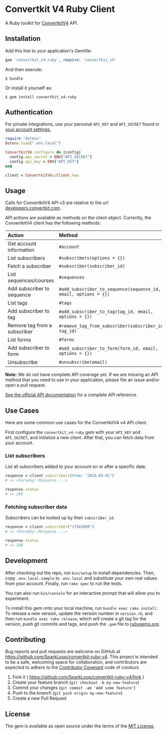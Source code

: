 # Convertkit V4 Ruby Client

A Ruby toolkit for [ConvertkitV4](https://convertkit.com/) API.

## Installation

Add this line to your application's Gemfile:

```ruby
gem 'convertkit_v4-ruby', require: 'convertkit_v4'
```

And then execute:

    $ bundle

Or install it yourself as:

    $ gem install convertkit_v4-ruby

## Authentication

For private integrations, use your personal ``API_KEY`` and ``API_SECRET`` found in [your account settings.](https://app.ConvertkitV4.com/account/edit)

```ruby
require "dotenv"
Dotenv.load(".env.local")

ConvertkitV4.configure do |config|
  config.api_secret = ENV["API_SECRET"]
  config.api_key = ENV["API_KEY"]
end

client = ConvertkitV4::Client.new
```

## Usage

Calls for ConvertkitV4 API v3 are relative to the url [developers.convertkit.com](developers.convertkit.com).

API actions are available as methods on the client object. Currently, the ConvertkitV4 client has the following methods:


| Action                       | Method                                                          |
|:-----------------------------|:----------------------------------------------------------------|
| Get account information      | `#account`                                                      |
| List subscribers             | `#subscribers(options = {})`                                    |
| Fetch a subscriber           | `#subscriber(subscriber_id)`                                    |
| List sequences/courses       | `#sequences`                                                    |
| Add subscriber to sequence   | `#add_subscriber_to_sequence(sequence_id, email, options = {})` |
| List tags                    | `#tags`                                                         |
| Add subscriber to tag        | `#add_subscriber_to_tag(tag_id, email, options = {})`           |
| Remove tag from a subscriber | `#remove_tag_from_subscriber(subscriber_id, tag_id)`            |
| List forms                   | `#forms`                                                        |
| Add subscriber to form       | `#add_subscriber_to_form(form_id, email, options = {})`         |
| Unsubscribe                  | `#unsubscribe(email)`                                           |

**Note:** We do not have complete API coverage yet. If we are missing an API method that you need to use in your application, please file an issue and/or open a pull request. 

[See the official API documentation](https://developers.convertkit.com/v4.html) for a complete API reference.

## Use Cases

Here are some common use cases for the ConvertkitV4 v4 API client.

First configure the ``convertkit_v4-ruby`` gem with your ``API_KEY`` and ``API_SECRET``, and initialize a new client. After that, you can fetch data from your account.

### List subscribers

List all subscribers added to your account on or after a specific date.

```ruby
response = client.subscribers(from: "2016-03-01")
# => <Faraday::Response ...>

response.status
# => 200
```

### Fetching subscriber data

Subscribers can be looked up by their ``subscriber_id``.

```ruby
response = client.subscriber("17682009")
# => <Faraday::Response ...>

response.status
# => 200
```

## Development

After checking out the repo, run `bin/setup` to install dependencies. Then, copy `.env.local.sample` to `.env.local` and substitute your own real values from your account. Finally, run `rake spec` to run the tests.

You can also run `bin/console` for an interactive prompt that will allow you to experiment.

To install this gem onto your local machine, run `bundle exec rake install`. To release a new version, update the version number in `version.rb`, and then run `bundle exec rake release`, which will create a git tag for the version, push git commits and tags, and push the `.gem` file to [rubygems.org](https://rubygems.org).

## Contributing

Bug reports and pull requests are welcome on GitHub at https://github.com/SparkLoop/convertkit-ruby-v4. This project is intended to be a safe, welcoming space for collaboration, and contributors are expected to adhere to the [Contributor Covenant](http://contributor-covenant.org) code of conduct.

1. Fork it ( https://github.com/SparkLoop/convertkit-ruby-v4/fork )
2. Create your feature branch (`git checkout -b my-new-feature`)
3. Commit your changes (`git commit -am 'Add some feature'`)
4. Push to the branch (`git push origin my-new-feature`)
5. Create a new Pull Request

## License

The gem is available as open source under the terms of the [MIT License](http://opensource.org/licenses/MIT).
